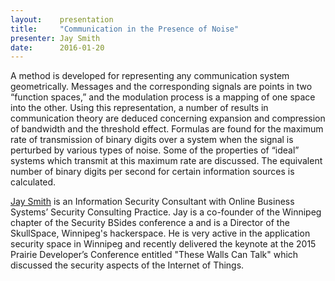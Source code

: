 ```yaml
---
layout:    presentation
title:     "Communication in the Presence of Noise"
presenter: Jay Smith
date:      2016-01-20
---
```


A method is developed for representing any communication system geometrically. Messages and the corresponding signals are points in two “function spaces,” and the modulation process is a mapping of one space into the other. Using this representation, a number of results in communication theory are deduced concerning expansion and compression of bandwidth and the threshold effect. Formulas are found for the maximum rate of transmission of binary digits over a system when the signal is perturbed by various types of noise. Some of the properties of “ideal” systems which transmit at this maximum rate are discussed. The equivalent number of binary digits per second for certain information sources is calculated.

[Jay Smith](http://twitter.com/jaysmithwpg) is an Information Security Consultant with Online Business Systems’ Security Consulting Practice. Jay is a co-founder of the Winnipeg chapter of the Security BSides conference a and is a Director of the SkullSpace, Winnipeg's hackerspace. He is very active in the application security space in Winnipeg and recently delivered the keynote at the 2015 Prairie Developer’s Conference entitled "These Walls Can Talk" which discussed the security aspects of the Internet of Things.
